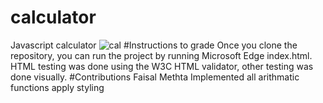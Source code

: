 # calculator
Javascript calculator
![cal](https://user-images.githubusercontent.com/55970318/201030545-69ef323e-866a-4c62-b7a0-5080570bcd5d.png)
#Instructions to grade
Once you clone the repository, you can run the project by running Microsoft Edge index.html. HTML testing was done using the W3C HTML validator, other testing was done visually.
#Contributions
Faisal Methta
Implemented all arithmatic functions
apply styling
